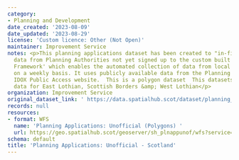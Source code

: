```yaml
---
category:
- Planning and Development
date_created: '2023-08-09'
date_updated: '2023-08-29'
license: 'Custom licence: Other (Not Open)'
maintainer: Improvement Service
notes: <p>This planning applications dataset has been created to "in-fill" the missing
  data from Planning Authorities not yet signed up to the custom built 'Cloud Connector
  Framework' which enables the automated collection of data from local data systems
  on a weekly basis. It uses publicly available data from the Planning Authorities
  IDOX Public Access website.  This is a polygon dataset  This datasets ONLY contains
  data for East Lothian, Scottish Borders &amp; West Lothian</p>
organization: Improvement Service
original_dataset_link: ' https://data.spatialhub.scot/dataset/planning_applications_unofficial-is'
records: null
resources:
- format: WFS
  name: 'Planning Applications: Unofficial (Polygons) '
  url: https://geo.spatialhub.scot/geoserver/sh_plnappunof/wfs?service=wfs&typeName=sh_plnappunof:pub_plnappunofpol
schema: default
title: 'Planning Applications: Unofficial - Scotland'
---
```

